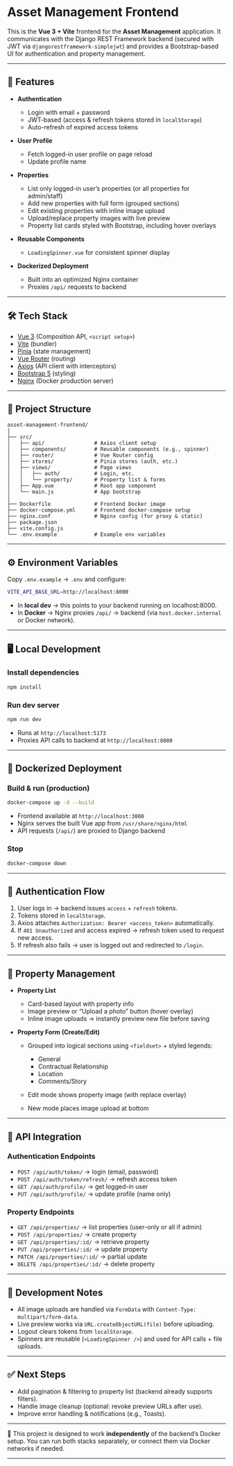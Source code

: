 # Asset Management Frontend

This is the **Vue 3 + Vite** frontend for the **Asset Management** application.
It communicates with the Django REST Framework backend (secured with JWT via `djangorestframework-simplejwt`) and provides a Bootstrap-based UI for authentication and property management.

---

## 🚀 Features

* **Authentication**

  * Login with email + password
  * JWT-based (access & refresh tokens stored in `localStorage`)
  * Auto-refresh of expired access tokens

* **User Profile**

  * Fetch logged-in user profile on page reload
  * Update profile name

* **Properties**

  * List only logged-in user’s properties (or all properties for admin/staff)
  * Add new properties with full form (grouped sections)
  * Edit existing properties with inline image upload
  * Upload/replace property images with live preview
  * Property list cards styled with Bootstrap, including hover overlays

* **Reusable Components**

  * `LoadingSpinner.vue` for consistent spinner display

* **Dockerized Deployment**

  * Built into an optimized Nginx container
  * Proxies `/api/` requests to backend

---

## 🛠️ Tech Stack

* [Vue 3](https://vuejs.org/) (Composition API, `<script setup>`)
* [Vite](https://vitejs.dev/) (bundler)
* [Pinia](https://pinia.vuejs.org/) (state management)
* [Vue Router](https://router.vuejs.org/) (routing)
* [Axios](https://axios-http.com/) (API client with interceptors)
* [Bootstrap 5](https://getbootstrap.com/) (styling)
* [Nginx](https://nginx.org/) (Docker production server)

---

## 📂 Project Structure

```
asset-management-frontend/
│
├── src/
│   ├── api/                # Axios client setup
│   ├── components/         # Reusable components (e.g., spinner)
│   ├── router/             # Vue Router config
│   ├── stores/             # Pinia stores (auth, etc.)
│   ├── views/              # Page views
│   │   ├── auth/           # Login, etc.
│   │   └── property/       # Property list & forms
│   ├── App.vue             # Root app component
│   └── main.js             # App bootstrap
│
├── Dockerfile              # Frontend Docker image
├── docker-compose.yml      # Frontend docker-compose setup
├── nginx.conf              # Nginx config (for proxy & static)
├── package.json
├── vite.config.js
└── .env.example            # Example env variables
```

---

## ⚙️ Environment Variables

Copy `.env.example` → `.env` and configure:

```bash
VITE_API_BASE_URL=http://localhost:8000
```

* In **local dev** → this points to your backend running on localhost:8000.
* In **Docker** → Nginx proxies `/api/` → backend (via `host.docker.internal` or Docker network).

---

## 🖥️ Local Development

### Install dependencies

```bash
npm install
```

### Run dev server

```bash
npm run dev
```

* Runs at `http://localhost:5173`
* Proxies API calls to backend at `http://localhost:8000`

---

## 🐳 Dockerized Deployment

### Build & run (production)

```bash
docker-compose up -d --build
```

* Frontend available at `http://localhost:3000`
* Nginx serves the built Vue app from `/usr/share/nginx/html`
* API requests (`/api/`) are proxied to Django backend

### Stop

```bash
docker-compose down
```

---

## 🔑 Authentication Flow

1. User logs in → backend issues `access` + `refresh` tokens.
2. Tokens stored in `localStorage`.
3. Axios attaches `Authorization: Bearer <access_token>` automatically.
4. If `401 Unauthorized` and access expired → refresh token used to request new access.
5. If refresh also fails → user is logged out and redirected to `/login`.

---

## 📱 Property Management

* **Property List**

  * Card-based layout with property info
  * Image preview or “Upload a photo” button (hover overlay)
  * Inline image uploads → instantly preview new file before saving

* **Property Form (Create/Edit)**

  * Grouped into logical sections using `<fieldset>` + styled legends:

    * General
    * Contractual Relationship
    * Location
    * Comments/Story
  * Edit mode shows property image (with replace overlay)
  * New mode places image upload at bottom

---

## 🔧 API Integration

### Authentication Endpoints

* `POST /api/auth/token/` → login (email, password)
* `POST /api/auth/token/refresh/` → refresh access token
* `GET /api/auth/profile/` → get logged-in user
* `PUT /api/auth/profile/` → update profile (name only)

### Property Endpoints

* `GET /api/properties/` → list properties (user-only or all if admin)
* `POST /api/properties/` → create property
* `GET /api/properties/:id/` → retrieve property
* `PUT /api/properties/:id/` → update property
* `PATCH /api/properties/:id/` → partial update
* `DELETE /api/properties/:id/` → delete property

---

## 📝 Development Notes

* All image uploads are handled via `FormData` with `Content-Type: multipart/form-data`.
* Live preview works via `URL.createObjectURL(file)` before uploading.
* Logout clears tokens from `localStorage`.
* Spinners are reusable (`<LoadingSpinner />`) and used for API calls + file uploads.

---

## ✅ Next Steps

* Add pagination & filtering to property list (backend already supports filters).
* Handle image cleanup (optional: revoke preview URLs after use).
* Improve error handling & notifications (e.g., Toasts).

---

📌 This project is designed to work **independently** of the backend’s Docker setup.
You can run both stacks separately, or connect them via Docker networks if needed.

---
